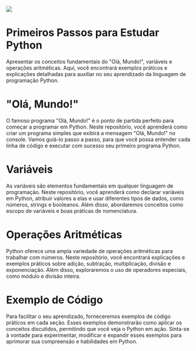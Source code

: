<img src="https://www.freecodecamp.org/news/content/images/2021/08/chris-ried-ieic5Tq8YMk-unsplash.jpg">

# Primeiros Passos para Estudar Python

Apresentar os conceitos fundamentais do "Olá, Mundo!", variáveis e operações aritméticas. Aqui, você encontrará exemplos práticos e explicações detalhadas para auxiliar no seu aprendizado da linguagem de programação Python.

# "Olá, Mundo!"
O famoso programa "Olá, Mundo!" é o ponto de partida perfeito para começar a programar em Python. Neste repositório, você aprenderá como criar um programa simples que exibirá a mensagem "Olá, Mundo!" no console. Vamos guiá-lo passo a passo, para que você possa entender cada linha de código e executar com sucesso seu primeiro programa Python.

# Variáveis
As variáveis são elementos fundamentais em qualquer linguagem de programação. Neste repositório, você aprenderá como declarar variáveis em Python, atribuir valores a elas e usar diferentes tipos de dados, como números, strings e booleanos. Além disso, abordaremos conceitos como escopo de variáveis e boas práticas de nomenclatura.

# Operações Aritméticas
Python oferece uma ampla variedade de operações aritméticas para trabalhar com números. Neste repositório, você encontrará explicações e exemplos práticos sobre adição, subtração, multiplicação, divisão e exponenciação. Além disso, exploraremos o uso de operadores especiais, como módulo e divisão inteira.

# Exemplo de Código
Para facilitar o seu aprendizado, forneceremos exemplos de código práticos em cada seção. Esses exemplos demonstrarão como aplicar os conceitos discutidos, permitindo que você veja o Python em ação. Sinta-se à vontade para experimentar, modificar e expandir esses exemplos para aprimorar sua compreensão e habilidades em Python.
